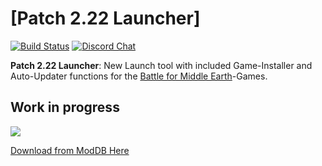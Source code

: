 [Patch 2.22 Launcher]
============================================================

[![Build Status](https://github.com/Ravo92/Patch-2.22-Launcher/workflows/CI/badge.svg)](https://github.com/Ravo92/Patch-2.22-Launcher/actions)
[![Discord Chat](https://img.shields.io/discord/479744843602460682?style=plastic)](https://discord.gg/Q5Yyy3XCuu)

**Patch 2.22 Launcher**: New Launch tool with included Game-Installer and Auto-Updater functions for the [Battle for Middle Earth](https://en.wikipedia.org/wiki/The_Lord_of_the_Rings:_The_Battle_for_Middle-earth)-Games.

## Work in progress
![](https://i.imgur.com/ywMoJE2.jpg)

[Download from ModDB Here](https://www.moddb.com/mods/battle-for-middle-earth-patch-222/downloads/patch-222)
